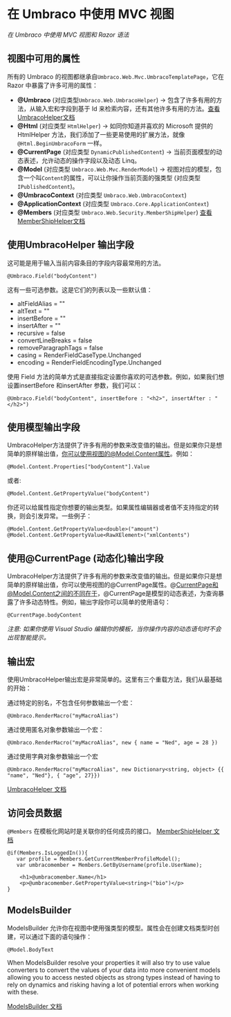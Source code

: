 # 在 Umbraco 中使用 MVC 视图

_在 Umbraco 中使用 MVC 视图和 Razor 语法_

## 视图中可用的属性

所有的 Umbraco 的视图都继承自`Umbraco.Web.Mvc.UmbracoTemplatePage`，它在 Razor 中暴露了许多可用的属性：

* __@Umbraco__ (对应类型`Umbraco.Web.UmbracoHelper`) -> 包含了许多有用的方法，从输入宏和字段到基于 Id 来检索内容，还有其他许多有用的方法。[查看UmbracoHelper文档](../../Querying/UmbracoHelper/index.md)
* __@Html__ (对应类型 `HtmlHelper`) -> 如同你知道并喜欢的 Microsoft 提供的 HtmlHelper 方法，我们添加了一些更易使用的扩展方法，就像 `@Html.BeginUmbracoForm` 一样。
* __@CurrentPage__ (对应类型 `DynamicPublishedContent`) -> 当前页面模型的动态表述，允许动态的操作字段以及动态 Linq。
* __@Model__ (对应类型 `Umbraco.Web.Mvc.RenderModel`) -> 视图对应的模型，包含一个叫`Content`的属性，可以让你操作当前页面的强类型 (对应类型`IPublishedContent`)。
* __@UmbracoContext__ (对应类型 `Umbraco.Web.UmbracoContext`)
* __@ApplicationContext__ (对应类型 `Umbraco.Core.ApplicationContext`)
* __@Members__ (对应类型 `Umbraco.Web.Security.MemberShipHelper`) [查看MemberShipHelper文档](../../Querying/MemberShipHelper/index.md)

## 使用UmbracoHelper 输出字段
这可能是用于输入当前内容条目的字段内容最常用的方法。

	@Umbraco.Field("bodyContent")

这有一些可选参数。这是它们的列表以及一些默认值：

* altFieldAlias = ""
* altText = ""
* insertBefore = ""
* insertAfter = ""
* recursive = false
* convertLineBreaks = false
* removeParagraphTags = false
* casing = RenderFieldCaseType.Unchanged
* encoding = RenderFieldEncodingType.Unchanged

使用 Field 方法的简单方式是直接指定设置你喜欢的可选参数。例如，如果我们想设置insertBefore 和insertAfter 参数，我们可以：

	@Umbraco.Field("bodyContent", insertBefore : "<h2>", insertAfter : "</h2>")


## 使用模型输出字段
UmbracoHelper方法提供了许多有用的参数来改变值的输出。但是如果你只是想简单的原样输出值，你可以使用视图的@Model.Content属性。例如：

	@Model.Content.Properties["bodyContent"].Value

或者:

	@Model.Content.GetPropertyValue("bodyContent")

你还可以给属性指定你想要的输出类型。如果属性编辑器或者值不支持指定的转换，则会引发异常。一些例子：

 	@Model.Content.GetPropertyValue<double>("amount")
	@Model.Content.GetPropertyValue<RawXElement>("xmlContents")

## 使用@CurrentPage (动态化)输出字段

UmbracoHelper方法提供了许多有用的参数来改变值的输出。但是如果你只是想简单的原样输出值，你可以使用视图的@CurrentPage属性。@CurrentPage和@Model.Content之间的不同在于，@CurrentPage是模型的动态表述，为查询暴露了许多动态特性。例如，输出字段你可以简单的使用语句：

	@CurrentPage.bodyContent

*注意: 如果你使用 Visual Studio 编辑你的模板，当你操作内容的动态语句时不会出现智能提示。*

## 输出宏

使用UmbracoHelper输出宏是非常简单的。这里有三个重载方法，我们从最基础的开始：

通过特定的别名，不包含任何参数输出一个宏：

	@Umbraco.RenderMacro("myMacroAlias")

通过使用匿名对象参数输出一个宏：

	@Umbraco.RenderMacro("myMacroAlias", new { name = "Ned", age = 28 })

通过使用字典对象参数输出一个宏

	@Umbraco.RenderMacro("myMacroAlias", new Dictionary<string, object> {{ "name", "Ned"}, { "age", 27}})


[UmbracoHelper 文档](../../Querying/UmbracoHelper/index.md)


## 访问会员数据

`@Members` 在模板化网站时是关联你的任何成员的接口。 [MemberShipHelper 文档](../../Querying/MemberShipHelper/index.md)

	@if(Members.IsLoggedIn()){
	   var profile = Members.GetCurrentMemberProfileModel();
	   var umbracomember = Members.GetByUsername(profile.UserName);
	   
	    <h1>@umbracomember.Name</h1>
	    <p>@umbracomember.GetPropertyValue<string>("bio")</p>
	}

## ModelsBuilder

ModelsBuilder 允许你在视图中使用强类型的模型。属性会在创建文档类型时创建，可以通过下面的语句操作：

	@Model.BodyText

When ModelsBuilder resolve your properties it will also try to use value converters to convert the values of your data into more convenient models allowing you to access nested objects as strong types instead of having to rely on dynamics and risking having a lot of potential errors when working with these.

[ModelsBuilder 文档](modelsbuilder.md)
